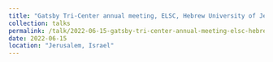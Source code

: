 ```yaml
---
title: "Gatsby Tri-Center annual meeting, ELSC, Hebrew University of Jerusalem"
collection: talks
permalink: /talk/2022-06-15-gatsby-tri-center-annual-meeting-elsc-hebrew-university-of-jerusalem
date: 2022-06-15
location: "Jerusalem, Israel"
---
```

